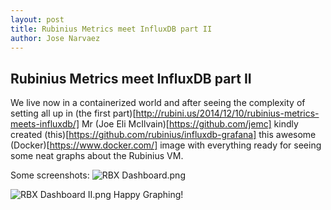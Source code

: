 ```yaml
---
layout: post
title: Rubinius Metrics meet InfluxDB part II
author: Jose Narvaez
---
```



## Rubinius Metrics meet InfluxDB part II

We live now in a containerized world and after seeing the complexity of setting all up in (the first part)[http://rubini.us/2014/12/10/rubinius-metrics-meets-influxdb/] Mr (Joe Eli McIlvain)[https://github.com/jemc] kindly created (this)[https://github.com/rubinius/influxdb-grafana] this awesome (Docker)[https://www.docker.com/] image with everything ready for seeing some neat graphs about the Rubinius VM.

Some screenshots:
![RBX Dashboard.png](https://draftin.com:443/images/25232?token=bySVs5JvWzsSxIESSSEcqSsIOYK8jWyBoqHuu4IjyT_qJfJxiZFvxXxcymf7fmwScJGgR1iqcF9qv1TD19nDSKo) 

![RBX Dashboard II.png](https://draftin.com:443/images/25233?token=JCNqD-3b2tEAv92IncagqwskZ98rToRxDezuxBqBy4iU5RMF3mV_dHMc9F2ZI4SLcj_AldZZkk-xLvkZUdHlcdk) 
Happy Graphing!

